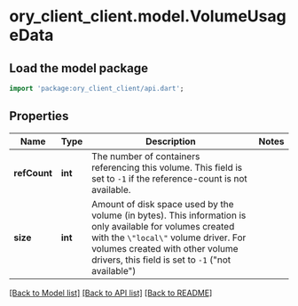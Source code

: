 # ory_client_client.model.VolumeUsageData

## Load the model package
```dart
import 'package:ory_client_client/api.dart';
```

## Properties
Name | Type | Description | Notes
------------ | ------------- | ------------- | -------------
**refCount** | **int** | The number of containers referencing this volume. This field is set to `-1` if the reference-count is not available. | 
**size** | **int** | Amount of disk space used by the volume (in bytes). This information is only available for volumes created with the `\"local\"` volume driver. For volumes created with other volume drivers, this field is set to `-1` (\"not available\") | 

[[Back to Model list]](../README.md#documentation-for-models) [[Back to API list]](../README.md#documentation-for-api-endpoints) [[Back to README]](../README.md)


